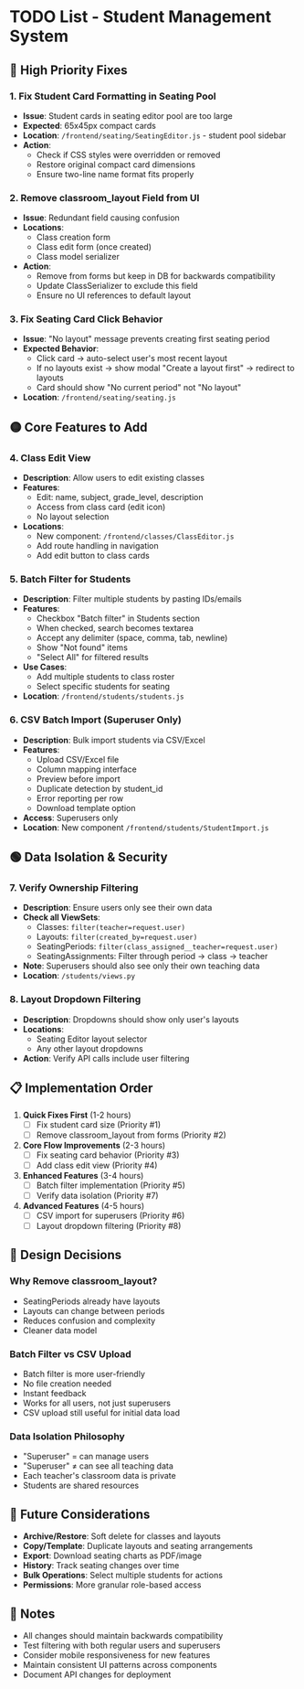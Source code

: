 # TODO List - Student Management System

## 🔴 High Priority Fixes

### 1. Fix Student Card Formatting in Seating Pool
- **Issue**: Student cards in seating editor pool are too large
- **Expected**: 65x45px compact cards
- **Location**: `/frontend/seating/SeatingEditor.js` - student pool sidebar
- **Action**: 
  - Check if CSS styles were overridden or removed
  - Restore original compact card dimensions
  - Ensure two-line name format fits properly

### 2. Remove classroom_layout Field from UI
- **Issue**: Redundant field causing confusion
- **Locations**:
  - Class creation form
  - Class edit form (once created)
  - Class model serializer
- **Action**:
  - Remove from forms but keep in DB for backwards compatibility
  - Update ClassSerializer to exclude this field
  - Ensure no UI references to default layout

### 3. Fix Seating Card Click Behavior
- **Issue**: "No layout" message prevents creating first seating period
- **Expected Behavior**:
  - Click card → auto-select user's most recent layout
  - If no layouts exist → show modal "Create a layout first" → redirect to layouts
  - Card should show "No current period" not "No layout"
- **Location**: `/frontend/seating/seating.js`

## 🟡 Core Features to Add

### 4. Class Edit View
- **Description**: Allow users to edit existing classes
- **Features**:
  - Edit: name, subject, grade_level, description
  - Access from class card (edit icon)
  - No layout selection
- **Locations**:
  - New component: `/frontend/classes/ClassEditor.js`
  - Add route handling in navigation
  - Add edit button to class cards

### 5. Batch Filter for Students
- **Description**: Filter multiple students by pasting IDs/emails
- **Features**:
  - Checkbox "Batch filter" in Students section
  - When checked, search becomes textarea
  - Accept any delimiter (space, comma, tab, newline)
  - Show "Not found" items
  - "Select All" for filtered results
- **Use Cases**:
  - Add multiple students to class roster
  - Select specific students for seating
- **Location**: `/frontend/students/students.js`

### 6. CSV Batch Import (Superuser Only)
- **Description**: Bulk import students via CSV/Excel
- **Features**:
  - Upload CSV/Excel file
  - Column mapping interface
  - Preview before import
  - Duplicate detection by student_id
  - Error reporting per row
  - Download template option
- **Access**: Superusers only
- **Location**: New component `/frontend/students/StudentImport.js`

## 🟢 Data Isolation & Security

### 7. Verify Ownership Filtering
- **Description**: Ensure users only see their own data
- **Check all ViewSets**:
  - Classes: `filter(teacher=request.user)`
  - Layouts: `filter(created_by=request.user)`
  - SeatingPeriods: `filter(class_assigned__teacher=request.user)`
  - SeatingAssignments: Filter through period → class → teacher
- **Note**: Superusers should also see only their own teaching data
- **Location**: `/students/views.py`

### 8. Layout Dropdown Filtering
- **Description**: Dropdowns should show only user's layouts
- **Locations**:
  - Seating Editor layout selector
  - Any other layout dropdowns
- **Action**: Verify API calls include user filtering

## 📋 Implementation Order

1. **Quick Fixes First** (1-2 hours)
   - [ ] Fix student card size (Priority #1)
   - [ ] Remove classroom_layout from forms (Priority #2)

2. **Core Flow Improvements** (2-3 hours)
   - [ ] Fix seating card behavior (Priority #3)
   - [ ] Add class edit view (Priority #4)

3. **Enhanced Features** (3-4 hours)
   - [ ] Batch filter implementation (Priority #5)
   - [ ] Verify data isolation (Priority #7)

4. **Advanced Features** (4-5 hours)
   - [ ] CSV import for superusers (Priority #6)
   - [ ] Layout dropdown filtering (Priority #8)

## 💭 Design Decisions

### Why Remove classroom_layout?
- SeatingPeriods already have layouts
- Layouts can change between periods
- Reduces confusion and complexity
- Cleaner data model

### Batch Filter vs CSV Upload
- Batch filter is more user-friendly
- No file creation needed
- Instant feedback
- Works for all users, not just superusers
- CSV upload still useful for initial data load

### Data Isolation Philosophy
- "Superuser" = can manage users
- "Superuser" ≠ can see all teaching data
- Each teacher's classroom data is private
- Students are shared resources

## 🔄 Future Considerations

- **Archive/Restore**: Soft delete for classes and layouts
- **Copy/Template**: Duplicate layouts and seating arrangements
- **Export**: Download seating charts as PDF/image
- **History**: Track seating changes over time
- **Bulk Operations**: Select multiple students for actions
- **Permissions**: More granular role-based access

## 📝 Notes

- All changes should maintain backwards compatibility
- Test filtering with both regular users and superusers
- Consider mobile responsiveness for new features
- Maintain consistent UI patterns across components
- Document API changes for deployment